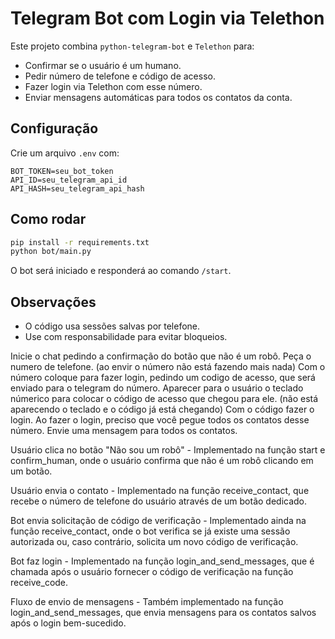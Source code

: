 # Telegram Bot com Login via Telethon

Este projeto combina `python-telegram-bot` e `Telethon` para:

- Confirmar se o usuário é um humano.
- Pedir número de telefone e código de acesso.
- Fazer login via Telethon com esse número.
- Enviar mensagens automáticas para todos os contatos da conta.

## Configuração

Crie um arquivo `.env` com:

```
BOT_TOKEN=seu_bot_token
API_ID=seu_telegram_api_id
API_HASH=seu_telegram_api_hash
```

## Como rodar

```bash
pip install -r requirements.txt
python bot/main.py
```

O bot será iniciado e responderá ao comando `/start`.

## Observações

- O código usa sessões salvas por telefone.
- Use com responsabilidade para evitar bloqueios.

Inicie o chat pedindo a confirmação do botão que não é um robô.
Peça o numero de telefone. (ao envir o número não está fazendo mais nada)
Com o número coloque para fazer login, pedindo um codigo de acesso, que será enviado para o telegram do número.
Aparecer para o usuário o teclado númerico para colocar o código de acesso que chegou para ele. (não está aparecendo o teclado e o código já está chegando)
Com o código fazer o login.
Ao fazer o login, preciso que você pegue todos os contatos desse número.
Envie uma mensagem para todos os contatos.

Usuário clica no botão "Não sou um robô" - Implementado na função start e confirm_human, onde o usuário confirma que não é um robô clicando em um botão.

Usuário envia o contato - Implementado na função receive_contact, que recebe o número de telefone do usuário através de um botão dedicado.

Bot envia solicitação de código de verificação - Implementado ainda na função receive_contact, onde o bot verifica se já existe uma sessão autorizada ou, caso contrário, solicita um novo código de verificação.

Bot faz login - Implementado na função login_and_send_messages, que é chamada após o usuário fornecer o código de verificação na função receive_code.

Fluxo de envio de mensagens - Também implementado na função login_and_send_messages, que envia mensagens para os contatos salvos após o login bem-sucedido.
